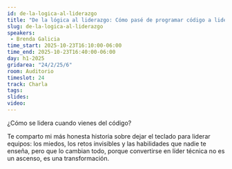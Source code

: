 ```yaml
---
id: de-la-logica-al-liderazgo
title: "De la lógica al liderazgo: Cómo pasé de programar código a liderar equipos"
slug: de-la-logica-al-liderazgo
speakers:
 - Brenda Galicia
time_start: 2025-10-23T16:10:00-06:00
time_end: 2025-10-23T16:40:00-06:00
day: h1-2025
gridarea: "24/2/25/6"
room: Auditorio
timeslot: 24
track: Charla
tags:
slides: 
video: 
---
```


¿Cómo se lidera cuando vienes del código?

Te comparto mi más honesta historia sobre dejar el teclado para liderar equipos: los miedos, los retos invisibles y las habilidades que nadie te enseña, pero que lo cambian todo, porque convertirse en líder técnica no es un ascenso, es una transformación.